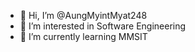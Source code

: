 - 👋 Hi, I’m @AungMyintMyat248
- 👀 I’m interested in Software Engineering
- 🌱 I’m currently learning MMSIT



<!---
AungMyintMyat248/AungMyintMyat248 is a ✨ special ✨ repository because its `README.md` (this file) appears on your GitHub profile.
You can click the Preview link to take a look at your changes.
--->
